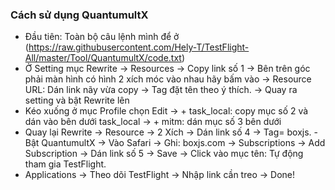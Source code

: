 ### Cách sử dụng QuantumultX

- Đầu tiên: Toàn bộ câu lệnh mình để ở (https://raw.githubusercontent.com/Hely-T/TestFlight-All/master/Tool/QuantumultX/code.txt)
- Ở Setting mục Rewrite -> Resources -> Copy link số 1 -> Bên trên góc phải màn hình có hình 2 xích móc vào nhau hãy bấm vào -> Resource URL: Dán link nãy vừa copy -> Tag đặt tên theo ý thích. -> Quay ra setting và bật Rewrite lên
- Kéo xuống ở mục Profile chọn Edit -> + task_local: copy mục số 2 và dán vào bên dưới task_local -> + mitm: dán mục số 3 bên dưới
- Quay lại Rewrite -> Resource -> 2 Xích -> Dán link số 4 -> Tag= boxjs.
-Bật QuantumultX -> Vào Safari -> Ghi: boxjs.com -> Subscriptions -> Add Subscription -> Dán link số 5 -> Save -> Click vào mục tên: Tự động tham gia TestFlight.
- Applications -> Theo dõi TestFlight -> Nhập link cần treo -> Done!